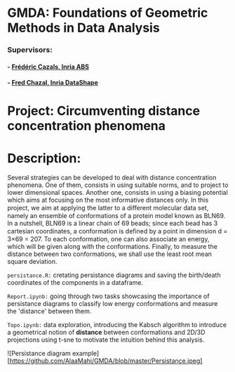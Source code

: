 # GMDA: Foundations of Geometric Methods in Data Analysis
### Supervisors:
#### - [Frédéric Cazals, Inria ABS](https://team.inria.fr/abs/team-members/homepage-frederic-cazals/)
#### - [Fred Chazal, Inria DataShape](https://geometrica.saclay.inria.fr/team/Fred.Chazal/)

# Project: Circumventing distance concentration phenomena

# Description:
Several strategies can be developed to deal with distance concentration phenomena. One of them, consists in using suitable norms, and to project to lower dimensional spaces. Another one, consists in using a biasing potential which aims at focusing on the most informative distances only. In this project, we aim at applying the latter to a diﬀerent molecular data set, namely an ensemble of conformations of a protein model known as BLN69. In a nutshell, BLN69 is a linear chain of 69 beads; since each bead has 3 cartesian coordinates, a conformation is deﬁned by a point in dimension d = 3×69 = 207. To each conformation, one can also associate an energy, which will be given along with the conformations. Finally, to measure the distance between two conformations, we shall use the least root mean square deviation.

`persistance.R:` cretating persistance diagrams and saving the birth/death coordinates of the components in a dataframe.

`Report.ipynb:` going through two tasks showcasing the importance of persistance diagrams to classify low energy conformations and measure the 'distance' between them.

`Topo.ipynb:` data exploration, introducing the Kabsch algorithm to introduce a geometrical notion of __distance__ between conformations and 2D/3D projections using t-sne to motivate the intuition behind this analysis.

![Persistance diagram example][https://github.com/AlaaMahi/GMDA/blob/master/Persistance.jpeg]
